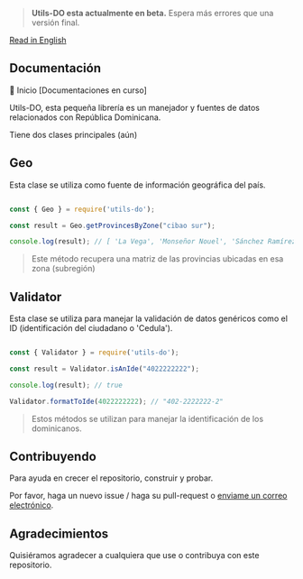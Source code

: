 > **Utils-DO esta actualmente en beta.** Espera más errores que una versión final. 

[Read in English](https://github.com/ogaston/utils-do/blob/master/README.md)

## Documentación

🚀 Inicio [Documentaciones en curso]

Utils-DO, esta pequeña librería es un manejador y fuentes de datos relacionados con República Dominicana.

Tiene dos clases principales (aún)

## Geo

Esta clase se utiliza como fuente de información geográfica del país.

```javascript

const { Geo } = require('utils-do');

const result = Geo.getProvincesByZone("cibao sur");

console.log(result); // [ 'La Vega', 'Monseñor Nouel', 'Sánchez Ramírez' ]

```
> Este método recupera una matriz de las provincias ubicadas en esa zona (subregión)


## Validator

Esta clase se utiliza para manejar la validación de datos genéricos como el ID (identificación del ciudadano o 'Cedula').

```javascript

const { Validator } = require('utils-do');

const result = Validator.isAnIde("4022222222");

console.log(result); // true

Validator.formatToIde(4022222222); // "402-2222222-2"

```
> Estos métodos se utilizan para manejar la identificación de los dominicanos.


## Contribuyendo


Para ayuda en crecer el repositorio, construir y probar.

Por favor, haga un nuevo issue / haga su pull-request o [enviame un correo electrónico](mailto:omar.gaston.c@gmail.com).

## Agradecimientos

Quisiéramos agradecer a cualquiera que use o contribuya con este repositorio. 